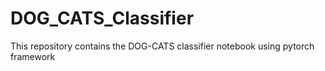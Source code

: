 # DOG_CATS_Classifier
This repository contains the DOG-CATS  classifier notebook using pytorch framework
